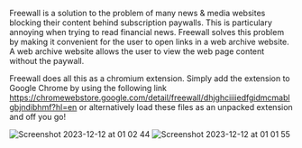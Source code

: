 Freewall is a solution to the problem of many news & media websites blocking their content behind subscription paywalls. This is particulary annoying when trying to read financial news. Freewall solves this problem by making it convenient for the user to open links in a web archive website. A web archive website allows the user to view the web page content without the paywall.

Freewall does all this as a chromium extension. Simply add the extension to Google Chrome by using the following link https://chromewebstore.google.com/detail/freewall/dhjghciiiiedfgidmcmablgbjndibhmf?hl=en or alternatively load these files as an unpacked extension and off you go!

![Screenshot 2023-12-12 at 01 02 44](https://github.com/adamthewilliam/Freewall/assets/24702294/ce00d5f9-b502-44ea-9b93-16c2555b45e9)
![Screenshot 2023-12-12 at 01 01 55](https://github.com/adamthewilliam/Freewall/assets/24702294/88c64279-577d-4e2f-96ca-1df40bc0b026)
